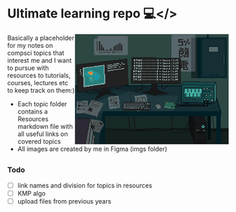 # Ultimate learning repo 💻</>

<img src="./imgs/decor.gif" align="right" width="350" height="250">

Basically a placeholder for my notes on compsci topics that interest me and I want to pursue with resources to tutorials, courses, lectures etc to keep track on them:)

* Each topic folder contains a Resources markdown file with all useful links on covered topics 
* All images are created by me in Figma (imgs folder)
##
### Todo
- [ ] link names and division for topics in resources
- [ ] KMP algo
- [ ] upload files from previous years
